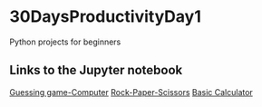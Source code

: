 # 30DaysProductivityDay1
Python projects for beginners

## Links to the Jupyter notebook 
[Guessing game-Computer](http://localhost:8888/notebooks/GUESSING%20GAME.ipynb)
[Rock-Paper-Scissors](http://localhost:8888/notebooks/Rock%20Paper%20Scissors%20Game.ipynb)
[Basic Calculator](http://localhost:8888/notebooks/Basic%20Calculator.ipynb)
